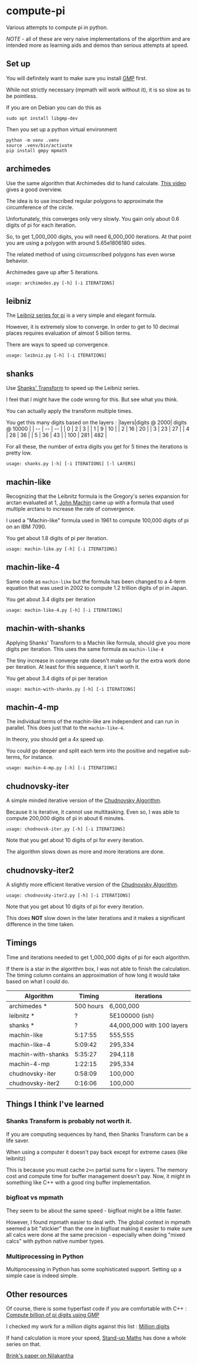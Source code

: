 # compute-pi
Various attempts to compute pi in python.

*NOTE* - all of these are very naive implementations of the algorthim and
are intended more as learning aids and demos than serious attempts at speed.

## Set up
You will definitely want to make sure you install [GMP](https://gmplib.org/)
first.

While not strictly necessary (mpmath will work without it), it is so slow as to be pointless.

If you are on Debian you can do this as

```
sudo apt install libgmp-dev
```

Then you set up a python virtual environment

```
python -m venv .venv
source .venv/bin/activate
pip install gmpy mpmath
```
## archimedes

Use the same algorithm that Archimedes did to hand calculate. [This video](https://www.youtube.com/watch?v=_rJdkhlWZVQ) gives a good overview.

The idea is to use inscribed regular polygons to approximate the circumference of the circle.

Unfortunately, this converges only very slowly. You gain only about 0.6 digits of pi for each iteration.

So, to get 1_000_000 digits, you will need 6_000_000 iterations. At that point you are using a polygon with around 5.65e1806180 sides.

The related method of using circumscribed polygons has even worse behavior.

Archimedes gave up after 5 iterations.

```
usage: archimedes.py [-h] [-i ITERATIONS]
```

## leibniz

The [Leibniz series for pi](https://en.wikipedia.org/wiki/Leibniz_formula_for_%CF%80)
is a very simple and elegant formula.

However, it is extremely slow to converge. In order to get to 10 decimal places requires
evaluation of almost 5 billion terms.

There are ways to speed up convergence.

```
usage: leibniz.py [-h] [-i ITERATIONS]
```

## shanks

Use [Shanks' Transform](https://en.wikipedia.org/wiki/Shanks_transformation) to speed
up the Leibniz series.

I feel that I might have the code wrong for this. But see what you think.

You can actually apply the transform multiple times.

You get this many digits based on the layers :
|layers|digits @ 2000| digits @ 10000 |
| -- | -- | -- |
| 0 |  2 |  3 |
| 1 |  9 | 10 |
| 2 | 16 | 20 |
| 3 | 23 | 27 |
| 4 | 28 | 36 |
| 5 | 36 | 43 |
| 100 | 281 | 482 |

For all these, the number of extra digits you get for 5 times the
iterations is pretty low.
```
usage: shanks.py [-h] [-i ITERATIONS] [-l LAYERS]
```
## machin-like

Recognizing that the Leibnitz formula is the Gregory's series expansion for arctan evaluated
at 1, [John Machin](https://en.m.wikipedia.org/wiki/John_Machin) came up with
a formula that used multiple arctans to increase the rate of convergence.

I used a "Machin-like" formula used in 1961 to compute 100,000 digits of pi on an
IBM 7090.

You get about 1.8 digits of pi per iteration.
```
usage: machin-like.py [-h] [-i ITERATIONS]
```

## machin-like-4

Same code as `machin-like` but the formula has been changed to a 4-term equation
that was used in 2002 to compute 1.2 trillion digits of pi in Japan.

You get about 3.4 digits per iteration

```
usage: machin-like-4.py [-h] [-i ITERATIONS]
```

## machin-with-shanks

Applying Shanks' Transform to a Machin like formula, should give you more
digits per iteration. This uses the same formula as `machin-like-4`

The tiny increase in converge rate doesn't make up for the extra work
done per iteration. At least for this sequence, it isn't worth it.


You get about 3.4 digits of pi per iteration

```
usage: machin-with-shanks.py [-h] [-i ITERATIONS]
```

## machin-4-mp

The individual terms of the machin-like are independent and can run
in parallel. This does just that to the `machin-like-4`.

In theory, you should get a 4x speed up.

You could go deeper and split each term into the positive and negative sub-terms,
for instance.

```
usage: machin-4-mp.py [-h] [-i ITERATIONS]
```

## chudnovsky-iter

A simple minded iterative version of the [Chudnovsky Algorithm](https://en.wikipedia.org/wiki/Chudnovsky_algorithm).

Because it is iterative, it cannot use multitasking. 
Even so, I was able to compute 200,000 digits of pi in about 6 minutes.

```
usage: chodnovsk-iter.py [-h] [-i ITERATIONS]
```

Note that you get about 10 digits of pi for every iteration.

The algorithm slows down as more and more iterations are done. 

## chudnovsky-iter2

A slightly more efficient iterative version of the 
[Chudnovsky Algorithm](https://en.wikipedia.org/wiki/Chudnovsky_algorithm).


```
usage: chodnovsky-iter2.py [-h] [-i ITERATIONS]
```

Note that you get about 10 digits of pi for every iteration.

This does __NOT__ slow down in the later iterations and it makes
a significant difference in the time taken.

## Timings

Time and iterations needed to get 1_000_000 digits of pi for each algorithm.

If there is a star in the algorithm box, I was not able to finish the calculation.
The timing column contains an approximation of how long it would take based
on what I could do.

| Algorithm | Timing | iterations |
| ---                | ---     | --- |
|archimedes        * |  500 hours | 6,000,000 |
|leibnitz          * |  ?         | 5E100000 (ish) |
|shanks            * |  ?         | 44,000,000 with 100 layers |
|machin-like         |  5:17:55   | 555,555 |
|machin-like-4       |  5:09:42   | 295,334 |
|machin-with-shanks  |  5:35:27   | 294,118 |
|machin-4-mp         |  1:22:15   | 295,334 |
|chudnovsky-iter     |  0:58:09   | 100,000 |
|chudnovsky-iter2    |  0:16:06   | 100,000 |

## Things I think I've learned

### Shanks Transform is probably not worth it.
If you are computing sequences by hand, then Shanks Transform can be a life
saver.

When using a computer it doesn't pay back except for extreme cases (like leibnitz)

This is because you must cache `2+n` partial sums for `n` layers. The memory cost
and compute time for buffer management doesn't pay. Now, it might in something
like C++ with a good ring buffer implementation.

### bigfloat vs mpmath
They seem to be about the same speed - bigfloat might be a little faster.

However, I found mpmath easier to deal with. The global context in
mpmath seemed a bit "stickier" than the one in bigfloat making it easier to
make sure all calcs were done at the same precision - especially when doing
"mixed calcs" with python native number types.

### Multiprocessing in Python
Multiprocessing in Python has some sophisticated support. Setting up a simple case
is indeed simple.

## Other resources

Of course, there is some hyperfast code if you
are comfortable with C++ : [Compute billion of pi digits using GMP](https://gmplib.org/pi-with-gmp)

I checked my work for a million digits against
this list : [Million digits](https://www.piday.org/million/)

If hand calculation is more your speed, [Stand-up Maths](https://www.youtube.com/@standupmaths)
has done a whole series on that.

[Brink's paper on Nilakantha](https://www.researchgate.net/publication/283579663_Nilakantha's_accelerated_series_for_pi/link/5640d4f008ae24cd3e40afa5/download?_tp=eyJjb250ZXh0Ijp7ImZpcnN0UGFnZSI6InB1YmxpY2F0aW9uIiwicGFnZSI6InB1YmxpY2F0aW9uIn19)